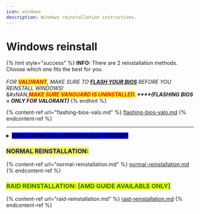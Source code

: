 ```yaml
---
icon: windows
description: Windows reinstallation instructions.
---
```


# Windows reinstall

{% hint style="success" %}
**INFO:** There are 2 reinstallation methods. Choose which one fits the best for you.\
\
_FOR <mark style="color:red;">**VALORANT**</mark>, MAKE SURE TO_ [_**FLASH YOUR BIOS**_](flashing-bios-valo.md) _BEFORE YOU REINSTALL WINDOWS!_ \
&#xNAN;_<mark style="color:red;">**MAKE SURE VANGUARD IS UNINSTALLED.**</mark>**&#x20;****(FLASHING BIOS = ONLY FOR VALORANT)**_
{% endhint %}

{% content-ref url="flashing-bios-valo.md" %}
[flashing-bios-valo.md](flashing-bios-valo.md)
{% endcontent-ref %}

***

<details>

<summary><mark style="background-color:blue;"><strong>WHICH REINSTALLATION SHOULD I CHOOSE?</strong></mark></summary>

\
<mark style="color:green;">**FORTNITE:**</mark>\
Make sure to use [Normal Reinstallation.](normal-reinstallation.md) | <mark style="color:red;">**HWID Banned 3+ times**</mark> on the same PC? Then make sure to use the method [RAID Reinstallation.](./#raid-reinstallation-amd-only)\
\
<mark style="color:orange;">**RUST/APEX + OTHER EAC/BE GAMES:**</mark>\
make sure to use the method [RAID Reinstallation.](./#raid-reinstallation-amd-only)\
\
<mark style="color:red;">**VALORANT**</mark><mark style="color:red;">:</mark>\
Make sure to use [Normal Reinstallation.](normal-reinstallation.md) | <mark style="color:red;">**HWID Banned 2+ times**</mark> on the same PC? Then make sure to use the method [RAID Reinstallation.](./#raid-reinstallation-amd-only)\
\
<mark style="color:purple;">**COD SERIES:**</mark>\
make sure to use the method [RAID Reinstallation.](./#raid-reinstallation-amd-only)\
\
Please note that our RAID Reinstallation guides/videos are for **AMD ONLY**. If You're on Intel and RAID is required for ur spoof, please continue with "Normal Reinstallation" and reach out to our support team to make us aware of the situation.\
\
**In case u know how to RAID on Intel, please do so.**

</details>

### <mark style="color:blue;">NORMAL REINSTALLATION:</mark>

{% content-ref url="normal-reinstallation.md" %}
[normal-reinstallation.md](normal-reinstallation.md)
{% endcontent-ref %}

### <mark style="color:green;">RAID REINSTALLATION: \[AMD GUIDE AVAILABLE ONLY]</mark>

{% content-ref url="raid-reinstallation.md" %}
[raid-reinstallation.md](raid-reinstallation.md)
{% endcontent-ref %}
